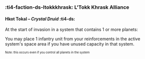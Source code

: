 ### :ti4-faction-ds-ltokkkhrask: **L'Tokk Khrask Alliance**

#### Hkot Tokal – _Crystal Druid_ :ti4-ds:

At the start of invasion in a system that contains 1 or more planets:

You may place 1 infantry unit from your reinforcements in the active system's space area if you have unused capacity in that system. 

<sup><sub>Note: this occurs even if you control all planets in the system</sub></sup>
